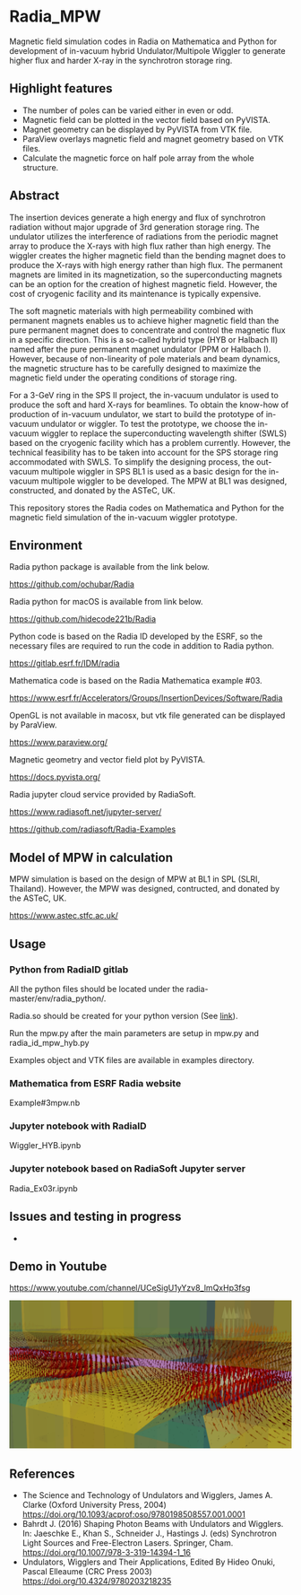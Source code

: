 # Radia_MPW
Magnetic field simulation codes in Radia on Mathematica and Python for development of in-vacuum hybrid Undulator/Multipole Wiggler to generate higher flux and harder X-ray in the synchrotron storage ring.

## Highlight features
- The number of poles can be varied either in even or odd. 
- Magnetic field can be plotted in the vector field based on PyVISTA.
- Magnet geometry can be displayed by PyVISTA from VTK file.
- ParaView overlays magnetic field and magnet geometry based on VTK files.
- Calculate the magnetic force on half pole array from the whole structure.

## Abstract
The insertion devices generate a high energy and flux of synchrotron radiation without major upgrade of 3rd generation storage ring. The undulator utilizes the interference of radiations from the periodic magnet array to produce the X-rays with high flux rather than high energy. The wiggler creates the higher magnetic field than the bending magnet does to produce the X-rays with high energy rather than high flux. The permanent magnets are limited in its magnetization, so the superconducting magnets can be an option for the creation of highest magnetic field. However, the cost of cryogenic facility and its maintenance is typically expensive.

The soft magnetic materials with high permeability combined with permanent magnets enables us to achieve higher magnetic field than the pure permanent magnet does to concentrate and control the magnetic flux in a specific direction. This is a so-called hybrid type (HYB or Halbach II) named after the pure permanent magnet undulator (PPM or Halbach I). However, because of non-linearity of pole materials and beam dynamics, the magnetic structure has to be carefully designed to maximize the magnetic field under the operating conditions of storage ring.

For a 3-GeV ring in the SPS II project, the in-vacuum undulator is used to produce the soft and hard X-rays for beamlines. To obtain the know-how of production of in-vacuum undulator, we start to build the prototype of in-vacuum undulator or wiggler. To test the prototype, we choose the in-vacuum wiggler to replace the superconducting wavelength shifter (SWLS) based on the cryogenic facility which has a problem currently. However, the technical feasibility has to be taken into account for the SPS storage ring accommodated with SWLS. To simplify the designing process, the out-vacuum multipole wiggler in SPS BL1 is used as a basic design for the in-vacuum multipole wiggler to be developed. The MPW at BL1 was designed, constructed, and donated by the ASTeC, UK.

This repository stores the Radia codes on Mathematica and Python for the magnetic field simulation of the in-vacuum wiggler prototype.

## Environment
Radia python package is available from the link below.

https://github.com/ochubar/Radia

Radia python for macOS is available from link below.

https://github.com/hidecode221b/Radia

Python code is based on the Radia ID developed by the ESRF, so the necessary files are required to run the code in addition to Radia python.

https://gitlab.esrf.fr/IDM/radia

Mathematica code is based on the Radia Mathematica example #03.

https://www.esrf.fr/Accelerators/Groups/InsertionDevices/Software/Radia

OpenGL is not available in macosx, but vtk file generated can be displayed by ParaView.

https://www.paraview.org/

Magnetic geometry and vector field plot by PyVISTA.

https://docs.pyvista.org/

Radia jupyter cloud service provided by RadiaSoft.

https://www.radiasoft.net/jupyter-server/

https://github.com/radiasoft/Radia-Examples

## Model of MPW in calculation
MPW simulation is based on the design of MPW at BL1 in SPL (SLRI, Thailand). However, the MPW was designed, contructed, and donated by the ASTeC, UK.

https://www.astec.stfc.ac.uk/

## Usage
### Python from RadiaID gitlab
All the python files should be located under the radia-master/env/radia_python/.

Radia.so should be created for your python version (See [link](https://github.com/hidecode221b/Radia)).

Run the mpw.py after the main parameters are setup in mpw.py and radia_id_mpw_hyb.py 

Examples object and VTK files are available in examples directory.

### Mathematica from ESRF Radia website
Example#3mpw.nb

### Jupyter notebook with RadiaID
Wiggler_HYB.ipynb

### Jupyter notebook based on RadiaSoft Jupyter server
Radia_Ex03r.ipynb

## Issues and testing in progress
- 

## Demo in Youtube
https://www.youtube.com/channel/UCeSigU1yYzv8_lmQxHp3fsg


![VectorField](https://github.com/hidecode221b/Radia_MPW/blob/main/images/Screen%20Shot%202022-02-03%20at%2020.05.15.png "ParaView 3D magnetic field visualization with magnet geometry")

## References
- The Science and Technology of Undulators and Wigglers, James A. Clarke (Oxford University Press, 2004) https://doi.org/10.1093/acprof:oso/9780198508557.001.0001
- Bahrdt J. (2016) Shaping Photon Beams with Undulators and Wigglers. In: Jaeschke E., Khan S., Schneider J., Hastings J. (eds) Synchrotron Light Sources and Free-Electron Lasers. Springer, Cham. https://doi.org/10.1007/978-3-319-14394-1_16
- Undulators, Wigglers and Their Applications, Edited By Hideo Onuki, Pascal Elleaume (CRC Press 2003) https://doi.org/10.4324/9780203218235 
